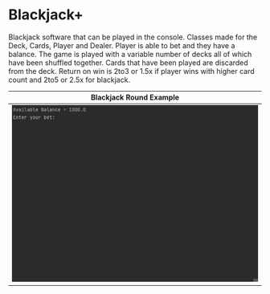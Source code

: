 # Blackjack+
Blackjack software that can be played in the console. Classes made for the Deck, Cards, Player and Dealer. Player is able to bet and they have a balance. The game is played with a variable number of decks all of which have been shuffled together. Cards that have been played are discarded from the deck. Return on win is 2to3 or 1.5x if player wins with higher card count and 2to5 or 2.5x for blackjack.

|Blackjack Round Example|
|:---------------------:|
|<a href="Assets/BlackjackGame.gif"><img src="Assets/BlackjackGame.gif" align="" height="100%" width="100%" ></a>|
